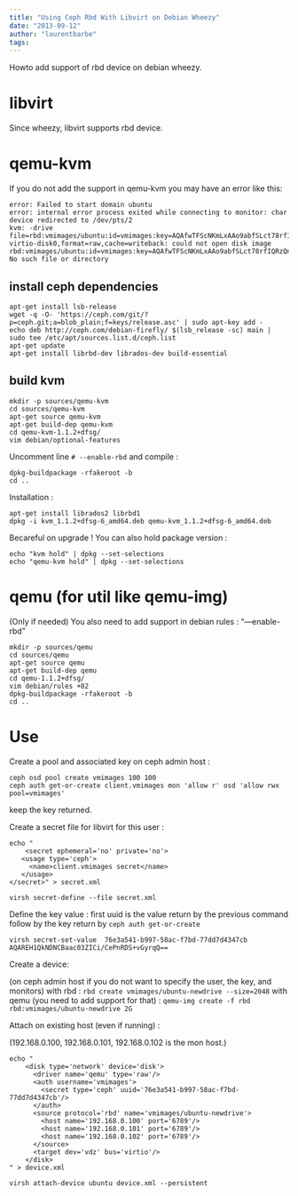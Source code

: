```yaml
---
title: "Using Ceph Rbd With Libvirt on Debian Wheezy"
date: "2013-09-12"
author: "laurentbarbe"
tags: 
---
```


Howto add support of rbd device on debian wheezy.

# libvirt

Since wheezy, libvirt supports rbd device.

# qemu-kvm

If you do not add the support in qemu-kvm you may have an error like this:

```
error: Failed to start domain ubuntu
error: internal error process exited while connecting to monitor: char device redirected to /dev/pts/2
kvm: -drive file=rbd:vmimages/ubuntu:id=vmimages:key=AQAfwTFScNKmLxAAo9abfSLct78rfIQRzQnS5A==:auth_supported=cephx\;none:mon_host=192.168.0.100\:6789\;192.168.0.101\:6789\;192.168.0.102\:6789,if=none,id=drive-virtio-disk0,format=raw,cache=writeback: could not open disk image rbd:vmimages/ubuntu:id=vmimages:key=AQAfwTFScNKmLxAAo9abfSLct78rfIQRzQnS5A==:auth_supported=cephx\;none:mon_host=192.168.0.100\:6789\;192.168.0.101\:6789\;192.168.0.102\:6789: No such file or directory
```

## install ceph dependencies

```
apt-get install lsb-release
wget -q -O- 'https://ceph.com/git/?p=ceph.git;a=blob_plain;f=keys/release.asc' | sudo apt-key add -
echo deb http://ceph.com/debian-firefly/ $(lsb_release -sc) main | sudo tee /etc/apt/sources.list.d/ceph.list
apt-get update
apt-get install librbd-dev librados-dev build-essential
```

## build kvm

```
mkdir -p sources/qemu-kvm
cd sources/qemu-kvm
apt-get source qemu-kvm
apt-get build-dep qemu-kvm
cd qemu-kvm-1.1.2+dfsg/
vim debian/optional-features
```

Uncomment line `# --enable-rbd` and compile :

```
dpkg-buildpackage -rfakeroot -b
cd ..
```

Installation :

```
apt-get install librados2 librbd1
dpkg -i kvm_1.1.2+dfsg-6_amd64.deb qemu-kvm_1.1.2+dfsg-6_amd64.deb
```

Becareful on upgrade ! You can also hold package version :

```
echo "kvm hold" | dpkg --set-selections
echo "qemu-kvm hold" | dpkg --set-selections
```

# qemu (for util like qemu-img)

(Only if needed) You also need to add support in debian rules : “—enable-rbd”

```
mkdir -p sources/qemu
cd sources/qemu
apt-get source qemu
apt-get build-dep qemu
cd qemu-1.1.2+dfsg/
vim debian/rules +82
dpkg-buildpackage -rfakeroot -b
cd ..
```

# Use

Create a pool and associated key on ceph admin host :

```
ceph osd pool create vmimages 100 100
ceph auth get-or-create client.vmimages mon 'allow r' osd 'allow rwx pool=vmimages'
```

keep the key returned.

Create a secret file for libvirt for this user :

```
echo "
    <secret ephemeral='no' private='no'>
   <usage type='ceph'>
     <name>client.vmimages secret</name>
   </usage>
</secret>" > secret.xml

virsh secret-define --file secret.xml
```

Define the key value : first uuid is the value return by the previous command follow by the key return by `ceph auth get-or-create`

```
virsh secret-set-value  76e3a541-b997-58ac-f7bd-77dd7d4347cb AQAREH1QkNDNCBaac03ZICi/CePnRDS+vGyrqQ==
```

Create a device:

(on ceph admin host if you do not want to specify the user, the key, and monitors) with rbd : `rbd create vmimages/ubuntu-newdrive --size=2048` with qemu (you need to add support for that) : `qemu-img create -f rbd rbd:vmimages/ubuntu-newdrive 2G`

Attach on existing host (even if running) :

(192.168.0.100, 192.168.0.101, 192.168.0.102 is the mon host.)

```
echo "
    <disk type='network' device='disk'>
      <driver name='qemu' type='raw'/>
      <auth username='vmimages'>
        <secret type='ceph' uuid='76e3a541-b997-58ac-f7bd-77dd7d4347cb'/>
      </auth>
      <source protocol='rbd' name='vmimages/ubuntu-newdrive'>
        <host name='192.168.0.100' port='6789'/>
        <host name='192.168.0.101' port='6789'/>
        <host name='192.168.0.102' port='6789'/>
      </source>
      <target dev='vdz' bus='virtio'/>
    </disk>
" > device.xml

virsh attach-device ubuntu device.xml --persistent 
```
